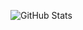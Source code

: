 ![GitHub Stats](https://github-readme-stats.vercel.app/api?evgeniimatveev=evgeniimatveev&show_icons=true&theme=gradient)
